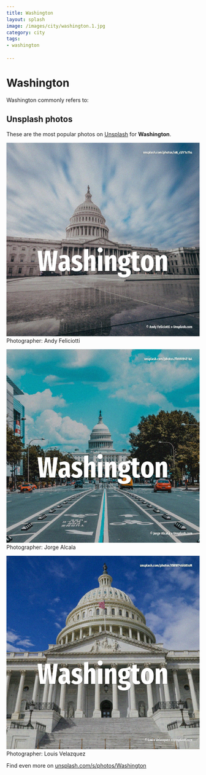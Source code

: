```yaml
---
title: Washington
layout: splash
image: /images/city/washington.1.jpg
category: city
tags:
- washington

---
```

# Washington

Washington commonly refers to:

 
## Unsplash photos
These are the most popular photos on [Unsplash](https://unsplash.com) for **Washington**.
 
![Washington](/images/city/washington.1.jpg)
Photographer:  Andy Feliciotti
 
![Washington](/images/city/washington.2.jpg)
Photographer:  Jorge Alcala
 
![Washington](/images/city/washington.3.jpg)
Photographer:  Louis Velazquez
 
Find even more on [unsplash.com/s/photos/Washington](https://unsplash.com/s/photos/Washington)
 

